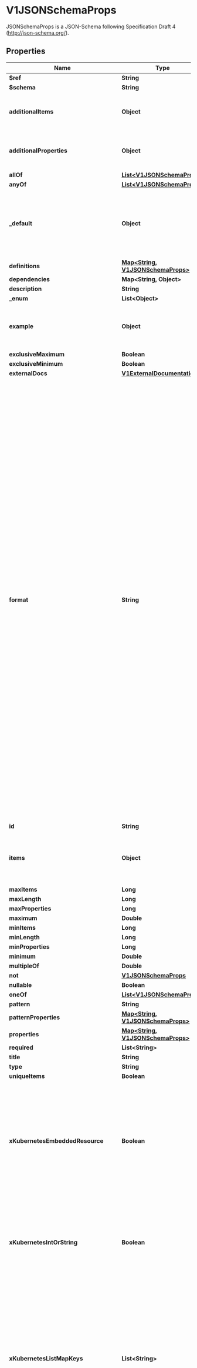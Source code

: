 

# V1JSONSchemaProps

JSONSchemaProps is a JSON-Schema following Specification Draft 4 (http://json-schema.org/).

## Properties

| Name | Type | Description | Notes |
|------------ | ------------- | ------------- | -------------|
|**$ref** | **String** |  |  [optional] |
|**$schema** | **String** |  |  [optional] |
|**additionalItems** | **Object** | JSONSchemaPropsOrBool represents JSONSchemaProps or a boolean value. Defaults to true for the boolean property. |  [optional] |
|**additionalProperties** | **Object** | JSONSchemaPropsOrBool represents JSONSchemaProps or a boolean value. Defaults to true for the boolean property. |  [optional] |
|**allOf** | [**List&lt;V1JSONSchemaProps&gt;**](V1JSONSchemaProps.md) |  |  [optional] |
|**anyOf** | [**List&lt;V1JSONSchemaProps&gt;**](V1JSONSchemaProps.md) |  |  [optional] |
|**_default** | **Object** | default is a default value for undefined object fields. Defaulting is a beta feature under the CustomResourceDefaulting feature gate. Defaulting requires spec.preserveUnknownFields to be false. |  [optional] |
|**definitions** | [**Map&lt;String, V1JSONSchemaProps&gt;**](V1JSONSchemaProps.md) |  |  [optional] |
|**dependencies** | **Map&lt;String, Object&gt;** |  |  [optional] |
|**description** | **String** |  |  [optional] |
|**_enum** | **List&lt;Object&gt;** |  |  [optional] |
|**example** | **Object** | JSON represents any valid JSON value. These types are supported: bool, int64, float64, string, []interface{}, map[string]interface{} and nil. |  [optional] |
|**exclusiveMaximum** | **Boolean** |  |  [optional] |
|**exclusiveMinimum** | **Boolean** |  |  [optional] |
|**externalDocs** | [**V1ExternalDocumentation**](V1ExternalDocumentation.md) |  |  [optional] |
|**format** | **String** | format is an OpenAPI v3 format string. Unknown formats are ignored. The following formats are validated:  - bsonobjectid: a bson object ID, i.e. a 24 characters hex string - uri: an URI as parsed by Golang net/url.ParseRequestURI - email: an email address as parsed by Golang net/mail.ParseAddress - hostname: a valid representation for an Internet host name, as defined by RFC 1034, section 3.1 [RFC1034]. - ipv4: an IPv4 IP as parsed by Golang net.ParseIP - ipv6: an IPv6 IP as parsed by Golang net.ParseIP - cidr: a CIDR as parsed by Golang net.ParseCIDR - mac: a MAC address as parsed by Golang net.ParseMAC - uuid: an UUID that allows uppercase defined by the regex (?i)^[0-9a-f]{8}-?[0-9a-f]{4}-?[0-9a-f]{4}-?[0-9a-f]{4}-?[0-9a-f]{12}$ - uuid3: an UUID3 that allows uppercase defined by the regex (?i)^[0-9a-f]{8}-?[0-9a-f]{4}-?3[0-9a-f]{3}-?[0-9a-f]{4}-?[0-9a-f]{12}$ - uuid4: an UUID4 that allows uppercase defined by the regex (?i)^[0-9a-f]{8}-?[0-9a-f]{4}-?4[0-9a-f]{3}-?[89ab][0-9a-f]{3}-?[0-9a-f]{12}$ - uuid5: an UUID5 that allows uppercase defined by the regex (?i)^[0-9a-f]{8}-?[0-9a-f]{4}-?5[0-9a-f]{3}-?[89ab][0-9a-f]{3}-?[0-9a-f]{12}$ - isbn: an ISBN10 or ISBN13 number string like \&quot;0321751043\&quot; or \&quot;978-0321751041\&quot; - isbn10: an ISBN10 number string like \&quot;0321751043\&quot; - isbn13: an ISBN13 number string like \&quot;978-0321751041\&quot; - creditcard: a credit card number defined by the regex ^(?:4[0-9]{12}(?:[0-9]{3})?|5[1-5][0-9]{14}|6(?:011|5[0-9][0-9])[0-9]{12}|3[47][0-9]{13}|3(?:0[0-5]|[68][0-9])[0-9]{11}|(?:2131|1800|35\\\\d{3})\\\\d{11})$ with any non digit characters mixed in - ssn: a U.S. social security number following the regex ^\\\\d{3}[- ]?\\\\d{2}[- ]?\\\\d{4}$ - hexcolor: an hexadecimal color code like \&quot;#FFFFFF: following the regex ^#?([0-9a-fA-F]{3}|[0-9a-fA-F]{6})$ - rgbcolor: an RGB color code like rgb like \&quot;rgb(255,255,2559\&quot; - byte: base64 encoded binary data - password: any kind of string - date: a date string like \&quot;2006-01-02\&quot; as defined by full-date in RFC3339 - duration: a duration string like \&quot;22 ns\&quot; as parsed by Golang time.ParseDuration or compatible with Scala duration format - datetime: a date time string like \&quot;2014-12-15T19:30:20.000Z\&quot; as defined by date-time in RFC3339. |  [optional] |
|**id** | **String** |  |  [optional] |
|**items** | **Object** | JSONSchemaPropsOrArray represents a value that can either be a JSONSchemaProps or an array of JSONSchemaProps. Mainly here for serialization purposes. |  [optional] |
|**maxItems** | **Long** |  |  [optional] |
|**maxLength** | **Long** |  |  [optional] |
|**maxProperties** | **Long** |  |  [optional] |
|**maximum** | **Double** |  |  [optional] |
|**minItems** | **Long** |  |  [optional] |
|**minLength** | **Long** |  |  [optional] |
|**minProperties** | **Long** |  |  [optional] |
|**minimum** | **Double** |  |  [optional] |
|**multipleOf** | **Double** |  |  [optional] |
|**not** | [**V1JSONSchemaProps**](V1JSONSchemaProps.md) |  |  [optional] |
|**nullable** | **Boolean** |  |  [optional] |
|**oneOf** | [**List&lt;V1JSONSchemaProps&gt;**](V1JSONSchemaProps.md) |  |  [optional] |
|**pattern** | **String** |  |  [optional] |
|**patternProperties** | [**Map&lt;String, V1JSONSchemaProps&gt;**](V1JSONSchemaProps.md) |  |  [optional] |
|**properties** | [**Map&lt;String, V1JSONSchemaProps&gt;**](V1JSONSchemaProps.md) |  |  [optional] |
|**required** | **List&lt;String&gt;** |  |  [optional] |
|**title** | **String** |  |  [optional] |
|**type** | **String** |  |  [optional] |
|**uniqueItems** | **Boolean** |  |  [optional] |
|**xKubernetesEmbeddedResource** | **Boolean** | x-kubernetes-embedded-resource defines that the value is an embedded Kubernetes runtime.Object, with TypeMeta and ObjectMeta. The type must be object. It is allowed to further restrict the embedded object. kind, apiVersion and metadata are validated automatically. x-kubernetes-preserve-unknown-fields is allowed to be true, but does not have to be if the object is fully specified (up to kind, apiVersion, metadata). |  [optional] |
|**xKubernetesIntOrString** | **Boolean** | x-kubernetes-int-or-string specifies that this value is either an integer or a string. If this is true, an empty type is allowed and type as child of anyOf is permitted if following one of the following patterns:  1) anyOf:    - type: integer    - type: string 2) allOf:    - anyOf:      - type: integer      - type: string    - ... zero or more |  [optional] |
|**xKubernetesListMapKeys** | **List&lt;String&gt;** | x-kubernetes-list-map-keys annotates an array with the x-kubernetes-list-type &#x60;map&#x60; by specifying the keys used as the index of the map.  This tag MUST only be used on lists that have the \&quot;x-kubernetes-list-type\&quot; extension set to \&quot;map\&quot;. Also, the values specified for this attribute must be a scalar typed field of the child structure (no nesting is supported).  The properties specified must either be required or have a default value, to ensure those properties are present for all list items. |  [optional] |
|**xKubernetesListType** | **String** | x-kubernetes-list-type annotates an array to further describe its topology. This extension must only be used on lists and may have 3 possible values:  1) &#x60;atomic&#x60;: the list is treated as a single entity, like a scalar.      Atomic lists will be entirely replaced when updated. This extension      may be used on any type of list (struct, scalar, ...). 2) &#x60;set&#x60;:      Sets are lists that must not have multiple items with the same value. Each      value must be a scalar, an object with x-kubernetes-map-type &#x60;atomic&#x60; or an      array with x-kubernetes-list-type &#x60;atomic&#x60;. 3) &#x60;map&#x60;:      These lists are like maps in that their elements have a non-index key      used to identify them. Order is preserved upon merge. The map tag      must only be used on a list with elements of type object. Defaults to atomic for arrays. |  [optional] |
|**xKubernetesMapType** | **String** | x-kubernetes-map-type annotates an object to further describe its topology. This extension must only be used when type is object and may have 2 possible values:  1) &#x60;granular&#x60;:      These maps are actual maps (key-value pairs) and each fields are independent      from each other (they can each be manipulated by separate actors). This is      the default behaviour for all maps. 2) &#x60;atomic&#x60;: the list is treated as a single entity, like a scalar.      Atomic maps will be entirely replaced when updated. |  [optional] |
|**xKubernetesPreserveUnknownFields** | **Boolean** | x-kubernetes-preserve-unknown-fields stops the API server decoding step from pruning fields which are not specified in the validation schema. This affects fields recursively, but switches back to normal pruning behaviour if nested properties or additionalProperties are specified in the schema. This can either be true or undefined. False is forbidden. |  [optional] |
|**xKubernetesValidations** | [**List&lt;V1ValidationRule&gt;**](V1ValidationRule.md) | x-kubernetes-validations describes a list of validation rules written in the CEL expression language. |  [optional] |



